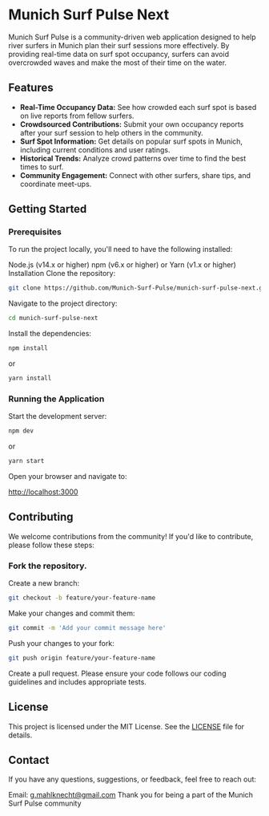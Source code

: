 # Munich Surf Pulse Next

Munich Surf Pulse is a community-driven web application designed to help river surfers in Munich plan their surf sessions more effectively. By providing real-time data on surf spot occupancy, surfers can avoid overcrowded waves and make the most of their time on the water.

## Features

- **Real-Time Occupancy Data:** See how crowded each surf spot is based on live reports from fellow surfers.
- **Crowdsourced Contributions:** Submit your own occupancy reports after your surf session to help others in the community.
- **Surf Spot Information:** Get details on popular surf spots in Munich, including current conditions and user ratings.
- **Historical Trends:** Analyze crowd patterns over time to find the best times to surf.
- **Community Engagement:** Connect with other surfers, share tips, and coordinate meet-ups.


## Getting Started

### Prerequisites
To run the project locally, you'll need to have the following installed:

Node.js (v14.x or higher)
npm (v6.x or higher) or Yarn (v1.x or higher)
Installation
Clone the repository:
```bash
git clone https://github.com/Munich-Surf-Pulse/munich-surf-pulse-next.git
```

Navigate to the project directory:

```bash
cd munich-surf-pulse-next
```

Install the dependencies:

```bash
npm install
```
or
```bash
yarn install
```

### Running the Application

Start the development server:

```bash
npm dev
```
or

```bash
yarn start
```

Open your browser and navigate to:

[http://localhost:3000](http://localhost:3000)

## Contributing

We welcome contributions from the community! If you'd like to contribute, please follow these steps:

### Fork the repository.

Create a new branch:
```bash
git checkout -b feature/your-feature-name
```

Make your changes and commit them:
```bash
git commit -m 'Add your commit message here'
```

Push your changes to your fork:
```bash
git push origin feature/your-feature-name
```

Create a pull request.
Please ensure your code follows our coding guidelines and includes appropriate tests.

## License
This project is licensed under the MIT License. See the [LICENSE](./LICENSE) file for details.

## Contact
If you have any questions, suggestions, or feedback, feel free to reach out:

Email: g.mahlknecht@gmail.com
Thank you for being a part of the Munich Surf Pulse community